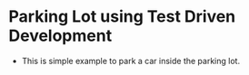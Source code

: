 # Parking Lot using Test Driven Development* This is simple example to park a car inside the parking lot.